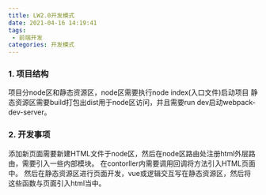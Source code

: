 ```yaml
---
title: LW2.0开发模式
date: 2021-04-16 14:19:41
tags:
 - 前端开发
categories: 开发模式
---
```

### 1. 项目结构
项目分node区和静态资源区，node区需要执行node index(入口文件)启动项目
静态资源区需要build打包出dist用于node区访问，并且需要run dev启动webpack-dev-server。
### 2. 开发事项
添加新页面需要新建HTML文件于node区，然后在node区路由处注册html外层路由，需要引入一些内部模块。
在contorller内需要调用回调将方法引入HTML页面中。
然后在静态资源区进行页面开发，vue或逻辑交互写在静态资源区，然后将这些函数与页面引入html当中。

